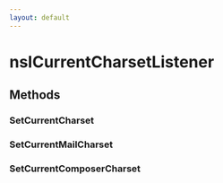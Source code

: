 ```yaml
---
layout: default
---
```


# nsICurrentCharsetListener #

## Methods ##

### SetCurrentCharset ###

### SetCurrentMailCharset ###

### SetCurrentComposerCharset ###
